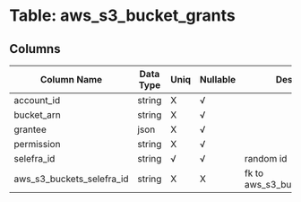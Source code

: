 # Table: aws_s3_bucket_grants

## Columns 

|  Column Name   |  Data Type  | Uniq | Nullable | Description | 
|  ----  | ----  | ----  | ----  | ---- | 
| account_id | string | X | √ |  | 
| bucket_arn | string | X | √ |  | 
| grantee | json | X | √ |  | 
| permission | string | X | √ |  | 
| selefra_id | string | √ | √ | random id | 
| aws_s3_buckets_selefra_id | string | X | X | fk to aws_s3_buckets.selefra_id | 


